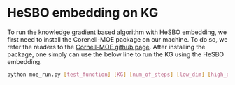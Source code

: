 # HeSBO embedding on KG
To run the knowledge gradient based algorithm with HeSBO embedding, we first need to install the Corenell-MOE package on our machine. To do so, we refer the readers to the [Cornell-MOE github page][1]. After installing the package, one simply can use the below line to run the KG using the HeSBO embedding.
```bash
python moe_run.py [test_function] [KG] [num_of_steps] [low_dim] [high_dim] [num_of_initial_sample] [job_id] [noise_variance]
```

[1]: https://github.com/wujian16/Cornell-MOE